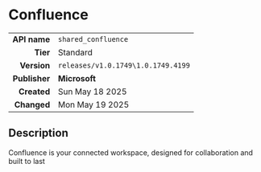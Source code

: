 # Confluence
| | |
|-:|-|
|**API name**|`shared_confluence`|
|**Tier**|Standard|
|**Version**|`releases/v1.0.1749\1.0.1749.4199`|
|**Publisher**|**Microsoft**|
|**Created**|Sun May 18 2025|
|**Changed**|Mon May 19 2025|

## Description
Confluence is your connected workspace, designed for collaboration and built to last
